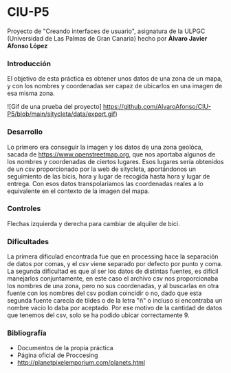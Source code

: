 # CIU-P5
Proyecto de "Creando interfaces de usuario", asignatura de la ULPGC (Universidad de Las Palmas de Gran Canaria) hecho por **Álvaro Javier Afonso López**

### Introducción
El objetivo de esta práctica es obtener unos datos de una zona de un mapa, y con los nombres y coordenadas ser capaz de ubicarlos en una imagen de esa misma zona.

![Gif de una prueba del proyecto] https://github.com/AlvaroAfonso/CIU-P5/blob/main/sitycleta/data/export.gif)

### Desarrollo
Lo primero era conseguir la imagen y los datos de una zona geolóca, sacada de https://www.openstreetmap.org, que nos aportaba algunos de los nombres y coordenadas de ciertos lugares. Esos lugares sería obtenidos de un csv proporcionado por la web de sitycleta, aportándonos un seguimiento de las bicis, hora y lugar de recogida hasta hora y lugar de entrega. Con esos datos transpolariamos las coordenadas reales a lo equivalente en el contexto de la imagen del mapa.

### Controles
Flechas izquierda y derecha para cambiar de alquiler de bici.

### Dificultades
La primera dificulad encontrada fue que en processing hace la separación de datos por comas, y el csv viene separado por defecto por punto y coma.
La segunda dificultad es que al ser los datos de distintas fuentes, es dificil manejarlos conjuntamente, en este caso el archivo csv nos proporcionaba los nombres de una zona, pero no sus coordenadas, y al buscarlas en otra fuente con los nombres del csv podian coincidir o no, dado que esta segunda fuente carecía de tildes o de la letra "ñ" o incluso si encontraba un nombre vacío lo daba por aceptado. Por ese motivo de la cantidad de datos que tenemos del csv, solo se ha podido ubicar correctamente 9.

### Bibliografía
* Documentos de la propia práctica
* Página oficial de Proccesing
* http://planetpixelemporium.com/planets.html
